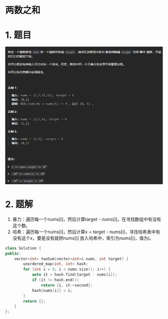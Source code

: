 # 两数之和

# 1. 题目

![](image/image_A9j3xbIsBm.png)

# 2. 题解

1. 暴力：遍历每一个nums\[i]，然后计算target - nums\[i]，在寻找数组中有没有这个数。
2. 哈希：遍历每一个nums\[i]，然后计算x = target - nums\[i]，寻找哈希表中有没有这个x，要是没有就把nums\[i] 放入哈希中，索引为nums\[i]，值为i。

```c++
class Solution {
public:
    vector<int> twoSum(vector<int>& nums, int target) {
        unordered_map<int, int> hash;
        for (int i = 0; i < nums.size(); i++) {
            auto it = hash.find(target - nums[i]);
            if (it != hash.end())
                return {i, it->second};
            hash[nums[i]] = i;
        }
        return {};
    }
};
```

